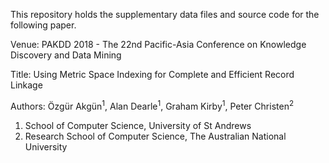 
This repository holds the supplementary data files and source code for the following paper.

Venue: PAKDD 2018 - The 22nd Pacific-Asia Conference on Knowledge Discovery and Data Mining

Title: Using Metric Space Indexing for Complete and Efficient Record Linkage

Authors: Özgür Akgün<sup>1</sup>, Alan Dearle<sup>1</sup>, Graham Kirby<sup>1</sup>, Peter Christen<sup>2</sup>

1. School of Computer Science, University of St Andrews
2. Research School of Computer Science, The Australian National University



